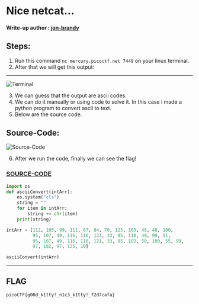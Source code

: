 # Nice netcat...
#### Write-up author : [jon-brandy](https://github.com/jon-brandy)
## Steps:
1. Run this command `nc mercury.picoctf.net 7449` on your linux terminal.
2. After that we will get this output:
---
![Terminal](https://user-images.githubusercontent.com/98648342/169433940-d4b1338f-6e65-4268-af07-d8082055d65d.png)

3. We can guess that the output are ascii codes.
4. We can do it manually or using code to solve it. In this case i made a python program to convert ascii to text.
5. Below are the source code.
## Source-Code:
![Source-Code](https://user-images.githubusercontent.com/98648342/169433831-0aaed967-712a-4335-832a-d8959bb7e3df.png)

6. After we run the code, finally we can see the flag!
### [SOURCE-CODE](https://github.com/jon-brandy/CTF-WRITE-UP/blob/6dbd260212deed257a0ccc0c269587626456bbc2/Asset/Nice%20netcat.../asciiConverter.py)

```py
import os
def asciiConvert(intArr):
    os.system("cls") 
    string = "" 
    for item in intArr:
        string += chr(item)
    print(string)

intArr = [112, 105, 99, 111, 67, 84, 70, 123, 103, 48, 48, 100,
          95, 107, 49, 116, 116, 121, 33, 95, 110, 49, 99, 51, 
          95, 107, 49, 116, 116, 121, 33, 95, 102, 50, 100, 55, 99, 
          97, 102, 97, 125, 10]

asciiConvert(intArr)
```

---

## FLAG
```
picoCTF{g00d_k1tty!_n1c3_k1tty!_f2d7cafa}
```
